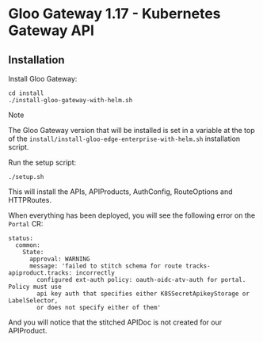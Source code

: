 # Gloo Gateway 1.17 - Kubernetes Gateway API

## Installation

Install Gloo Gateway:
```
cd install
./install-gloo-gateway-with-helm.sh
```

> [!NOTE]
> The Gloo Gateway version that will be installed is set in a variable at the top of the `install/install-gloo-edge-enterprise-with-helm.sh` installation script.

Run the setup script:
```
./setup.sh
```

This will install the APIs, APIProducts, AuthConfig, RouteOptions and HTTPRoutes.

When everything has been deployed, you will see the following error on the `Portal` CR:

```
status:
  common:
    State:
      approval: WARNING
      message: 'failed to stitch schema for route tracks-apiproduct.tracks: incorrectly
        configured ext-auth policy: oauth-oidc-atv-auth for portal. Policy must use
        api key auth that specifies either K8SSecretApikeyStorage or LabelSelector,
        or does not specify either of them'
```

And you will notice that the stitched APIDoc is not created for our APIProduct.